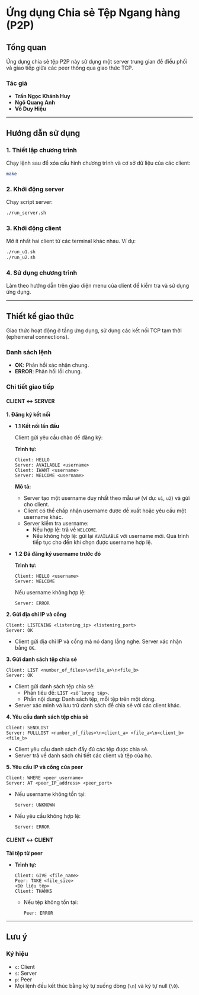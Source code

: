 # Ứng dụng Chia sẻ Tệp Ngang hàng (P2P)

## Tổng quan

Ứng dụng chia sẻ tệp P2P này sử dụng một server trung gian để điều phối và giao tiếp giữa các peer thông qua giao thức TCP.

### Tác giả

- **Trần Ngọc Khánh Huy**
- **Ngô Quang Anh**
- **Võ Duy Hiệu**
---

## Hướng dẫn sử dụng

### 1. Thiết lập chương trình
Chạy lệnh sau để xóa cấu hình chương trình và cơ sở dữ liệu của các client:
```bash
make
```

### 2. Khởi động server
Chạy script server:
```bash
./run_server.sh
```

### 3. Khởi động client
Mở ít nhất hai client từ các terminal khác nhau. Ví dụ:
```bash
./run_u1.sh
./run_u2.sh
```

### 4. Sử dụng chương trình
Làm theo hướng dẫn trên giao diện menu của client để kiểm tra và sử dụng ứng dụng.

---

## Thiết kế giao thức

Giao thức hoạt động ở tầng ứng dụng, sử dụng các kết nối TCP tạm thời (ephemeral connections).

### Danh sách lệnh
- **OK**: Phản hồi xác nhận chung.
- **ERROR**: Phản hồi lỗi chung.

### Chi tiết giao tiếp

#### CLIENT ↔ SERVER

**1. Đăng ký kết nối**

- **1.1 Kết nối lần đầu**

  Client gửi yêu cầu chào để đăng ký:

  **Trình tự:**
  ```
  Client: HELLO
  Server: AVAILABLE <username>
  Client: IWANT <username>
  Server: WELCOME <username>
  ```

  **Mô tả:**
  - Server tạo một username duy nhất theo mẫu `u#` (ví dụ: `u1`, `u2`) và gửi cho client.
  - Client có thể chấp nhận username được đề xuất hoặc yêu cầu một username khác.
  - Server kiểm tra username:
    - Nếu hợp lệ: trả về `WELCOME`.
    - Nếu không hợp lệ: gửi lại `AVAILABLE` với username mới. Quá trình tiếp tục cho đến khi chọn được username hợp lệ.

- **1.2 Đã đăng ký username trước đó**

  **Trình tự:**
  ```
  Client: HELLO <username>
  Server: WELCOME
  ```

  Nếu username không hợp lệ:
  ```
  Server: ERROR
  ```

**2. Gửi địa chỉ IP và cổng**

```
Client: LISTENING <listening_ip> <listening_port>
Server: OK
```
- Client gửi địa chỉ IP và cổng mà nó đang lắng nghe. Server xác nhận bằng `OK`.

**3. Gửi danh sách tệp chia sẻ**

```
Client: LIST <number_of_files>\n<file_a>\n<file_b>
Server: OK
```
- Client gửi danh sách tệp chia sẻ:
  - Phần tiêu đề: `LIST <số lượng tệp>`.
  - Phần nội dung: Danh sách tệp, mỗi tệp trên một dòng.
- Server xác minh và lưu trữ danh sách để chia sẻ với các client khác.

**4. Yêu cầu danh sách tệp chia sẻ**

```
Client: SENDLIST
Server: FULLLIST <number_of_files>\n<client_a> <file_a>\n<client_b> <file_b>
```
- Client yêu cầu danh sách đầy đủ các tệp được chia sẻ.
- Server trả về danh sách chi tiết các client và tệp của họ.

**5. Yêu cầu IP và cổng của peer**

```
Client: WHERE <peer_username>
Server: AT <peer_IP_address> <peer_port>
```
- Nếu username không tồn tại:
  ```
  Server: UNKNOWN
  ```
- Nếu yêu cầu không hợp lệ:
  ```
  Server: ERROR
  ```

#### CLIENT ↔ CLIENT

**Tải tệp từ peer**

- **Trình tự:**
  ```
  Client: GIVE <file_name>
  Peer: TAKE <file_size>
  <Dữ liệu tệp>
  Client: THANKS
  ```
  - Nếu tệp không tồn tại:
    ```
    Peer: ERROR
    ```

---

## Lưu ý

### Ký hiệu
- `c`: Client
- `s`: Server
- `p`: Peer
- Mọi lệnh đều kết thúc bằng ký tự xuống dòng (`\n`) và ký tự null (`\0`).
